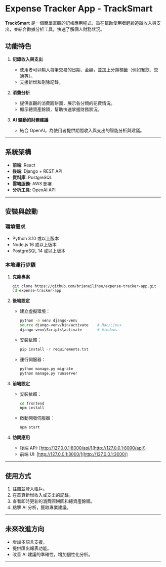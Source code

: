 # Expense Tracker App - TrackSmart

**TrackSmart** 是一個簡單直觀的記帳應用程式，旨在幫助使用者輕鬆追蹤收入與支出，並結合數據分析工具，快速了解個人財務狀況。

## 功能特色

1. **記錄收入與支出**  
   - 使用者可以輸入每筆交易的日期、金額，並加上分類標籤（例如餐飲、交通等）。
   - 支援新增和刪除記錄。

2. **消費分析**  
   - 提供直觀的消費圓餅圖，展示各分類的花費情況。
   - 顯示總資產餘額，幫助快速掌握財務狀況。

3. **AI 驅動的財務建議**  
   - 結合 OpenAI，為使用者提供期間收入與支出的智能分析與建議。

---

## 系統架構

- **前端**: React
- **後端**: Django + REST API
- **資料庫**: PostgreSQL
- **雲端服務**: AWS 部署
- **分析工具**: OpenAI API

---

## 安裝與啟動

### 環境需求

- Python 3.10 或以上版本
- Node.js 16 或以上版本
- PostgreSQL 14 或以上版本

### 本地運行步驟

1. **克隆專案**
   ```bash
   git clone https://github.com/brianeilihsu/expense-tracker-app.git
   cd expense-tracker-app
   ```

2. **後端設定**
   - 建立虛擬環境：
     ```bash
     python -m venv django-venv
     source django-venv/bin/activate    # Mac/Linux
     django-venv\Scripts\activate       # Windows
     ```
   - 安裝依賴：
     ```bash
     pip install -r requirements.txt
     ```
   - 運行伺服器：
     ```bash
     python manage.py migrate
     python manage.py runserver
     ```

3. **前端設定**
   - 安裝依賴：
     ```bash
     cd frontend
     npm install
     ```
   - 啟動開發伺服器：
     ```bash
     npm start
     ```

4. **訪問應用**
   - 後端 API: [http://127.0.0.1:8000/api/](http://127.0.0.1:8000/api/)
   - 前端 UI: [http://127.0.0.1:3000/](http://127.0.0.1:3000/)

---

## 使用方式

1. 註冊並登入帳戶。
2. 在首頁新增收入或支出的記錄。
3. 查看即時更新的消費圓餅圖和總資產餘額。
4. 點擊 AI 分析，獲取專業建議。

---

## 未來改進方向

- 增加多語言支援。
- 提供匯出報表功能。
- 改善 AI 建議的準確性，增加個性化分析。

---
